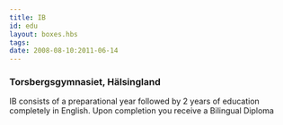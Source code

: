 ```yaml
---
title: IB
id: edu
layout: boxes.hbs
tags:
date: 2008-08-10:2011-06-14
---
```

### Torsbergsgymnasiet, Hälsingland
IB consists of a preparational year followed by 2 years of education completely in English. Upon completion you receive a Bilingual Diploma